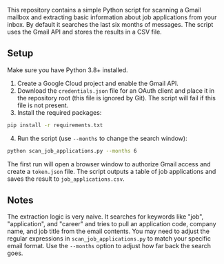 This repository contains a simple Python script for scanning a Gmail
mailbox and extracting basic information about job applications from
your inbox. By default it searches the last six months of messages. The
script uses the Gmail API and stores the results in a CSV file.

## Setup
Make sure you have Python 3.8+ installed.

1. Create a Google Cloud project and enable the Gmail API.
2. Download the `credentials.json` file for an OAuth client and place it
   in the repository root (this file is ignored by Git). The script will
   fail if this file is not present.
3. Install the required packages:

```bash
pip install -r requirements.txt
```

4. Run the script (use ``--months`` to change the search window):

```bash
python scan_job_applications.py --months 6
```

The first run will open a browser window to authorize Gmail access and
create a `token.json` file. The script outputs a table of job
applications and saves the result to `job_applications.csv`.

## Notes

The extraction logic is very naive. It searches for keywords like
"job", "application", and "career" and tries to pull an application code,
company name, and job title from the email contents. You may need to
adjust the regular expressions in `scan_job_applications.py` to match
your specific email format.
Use the ``--months`` option to adjust how far back the search goes.
